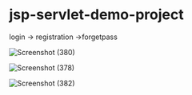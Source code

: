 # jsp-servlet-demo-project
login -> registration ->forgetpass

![Screenshot (380)](https://user-images.githubusercontent.com/69300877/173365815-131b156a-ec89-4c6d-822c-97eb11e52b72.png)

![Screenshot (378)](https://user-images.githubusercontent.com/69300877/173366006-206f8680-6750-432c-be56-2d52ac6cb136.png)

![Screenshot (382)](https://user-images.githubusercontent.com/69300877/173366120-af515199-978c-4fbc-9176-2cae808cd7d3.png)
